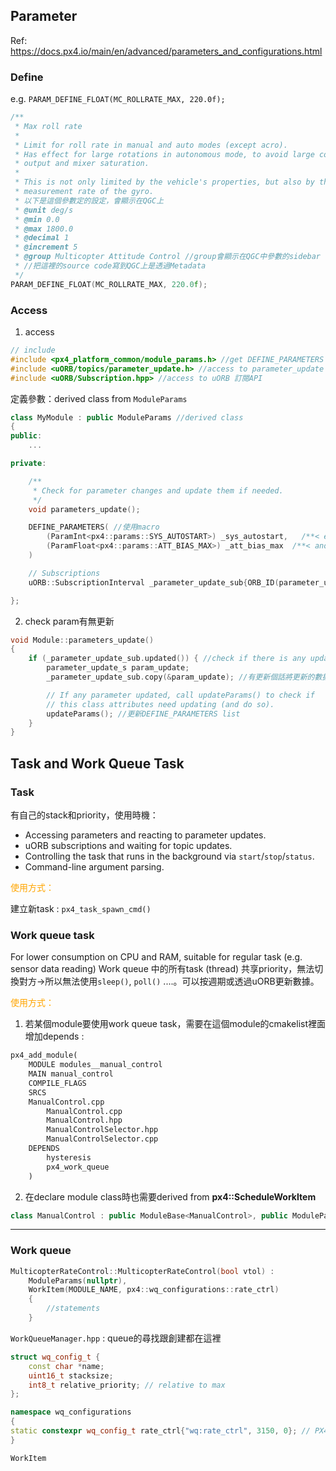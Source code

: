 ## Parameter

Ref: https://docs.px4.io/main/en/advanced/parameters_and_configurations.html

### Define

e.g. `PARAM_DEFINE_FLOAT(MC_ROLLRATE_MAX, 220.0f);`

```c++
/**
 * Max roll rate
 *
 * Limit for roll rate in manual and auto modes (except acro).
 * Has effect for large rotations in autonomous mode, to avoid large control
 * output and mixer saturation.
 *
 * This is not only limited by the vehicle's properties, but also by the maximum
 * measurement rate of the gyro.
 * 以下是這個參數定的設定，會顯示在QGC上
 * @unit deg/s
 * @min 0.0
 * @max 1800.0
 * @decimal 1
 * @increment 5
 * @group Multicopter Attitude Control //group會顯示在QGC中參數的sidebar
 * //把這裡的source code寫到QGC上是透過Metadata
 */
PARAM_DEFINE_FLOAT(MC_ROLLRATE_MAX, 220.0f);
```

### Access

1. access

```c++
// include
#include <px4_platform_common/module_params.h> //get DEFINE_PARAMETERS macro
#include <uORB/topics/parameter_update.h> //access to parameter_update
#include <uORB/Subscription.hpp> //access to uORB 訂閱API
```

定義參數：derived class from `ModuleParams`

```c++
class MyModule : public ModuleParams //derived class
{
public:
	...

private:

	/**
	 * Check for parameter changes and update them if needed.
	 */
	void parameters_update();

	DEFINE_PARAMETERS( //使用macro
		(ParamInt<px4::params::SYS_AUTOSTART>) _sys_autostart,   /**< example parameter */
		(ParamFloat<px4::params::ATT_BIAS_MAX>) _att_bias_max  /**< another parameter */
	)

	// Subscriptions
	uORB::SubscriptionInterval _parameter_update_sub{ORB_ID(parameter_update), 1_s};

};

```

2. check param有無更新

```c++
void Module::parameters_update()
{
	if (_parameter_update_sub.updated()) { //check if there is any update to param_update 
		parameter_update_s param_update;
		_parameter_update_sub.copy(&param_update); //有更新個話將更新的數據copy到param_update

		// If any parameter updated, call updateParams() to check if
		// this class attributes need updating (and do so).
		updateParams(); //更新DEFINE_PARAMETERS list
	}
}
```

## Task and Work Queue Task

### Task

有自己的stack和priority，使用時機：

- Accessing parameters and reacting to parameter updates.
- uORB subscriptions and waiting for topic updates.
- Controlling the task that runs in the background via `start`/`stop`/`status`.
- Command-line argument parsing.

<font color='orange'>使用方式：</font>

建立新task : `px4_task_spawn_cmd()`

### Work queue task 

For lower consumption on CPU and RAM, suitable for regular task (e.g. sensor data reading)
Work queue 中的所有task (thread) 共享priority，無法切換對方->所以無法使用`sleep()`, `poll()` ....。可以按週期或透過uORB更新數據。

<font color='orange'> 使用方式：</font>

1. 若某個module要使用work queue task，需要在這個module的cmakelist裡面增加depends :

```txt
px4_add_module(
	MODULE modules__manual_control
	MAIN manual_control
	COMPILE_FLAGS
	SRCS
	ManualControl.cpp
		ManualControl.cpp
		ManualControl.hpp
		ManualControlSelector.hpp
		ManualControlSelector.cpp
	DEPENDS
		hysteresis
		px4_work_queue 
	)
```

2. 在declare module class時也需要derived from **px4::ScheduleWorkItem**

```c++
class ManualControl : public ModuleBase<ManualControl>, public ModuleParams, public px4::ScheduledWorkItems
```

---

### Work queue

```c++
MulticopterRateControl::MulticopterRateControl(bool vtol) :
	ModuleParams(nullptr),
	WorkItem(MODULE_NAME, px4::wq_configurations::rate_ctrl)
    {
        //statements
    }
```



`WorkQueueManager.hpp` : queue的尋找跟創建都在這裡

```c++
struct wq_config_t {
	const char *name;
	uint16_t stacksize;
	int8_t relative_priority; // relative to max
};

namespace wq_configurations
{
static constexpr wq_config_t rate_ctrl{"wq:rate_ctrl", 3150, 0}; // PX4 inner loop highest priority
}
```

`WorkItem`
